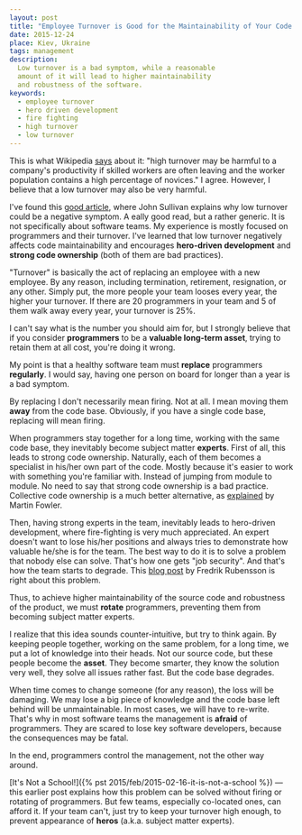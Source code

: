 ```yaml
---
layout: post
title: "Employee Turnover is Good for the Maintainability of Your Code Base"
date: 2015-12-24
place: Kiev, Ukraine
tags: management
description:
  Low turnover is a bad symptom, while a reasonable
  amount of it will lead to higher maintainability
  and robustness of the software.
keywords:
  - employee turnover
  - hero driven development
  - fire fighting
  - high turnover
  - low turnover
---
```


This is what Wikipedia [says](https://en.wikipedia.org/wiki/Turnover_%28employment%29) about it:
"high turnover may be harmful to a company's
productivity if skilled workers are often leaving
and the worker population contains a high percentage of novices."
I agree. However, I believe that a low turnover may also
be very harmful.

<!--more-->

I've found this
[good article](http://www.eremedia.com/ere/a-low-turnover-rate-could-mean-that-you-have-ugly-employees/),
where John Sullivan explains why low turnover could be a negative
symptom. A eally good read, but a rather generic. It is not specifically about software
teams. My experience is mostly focused on programmers and their
turnover. I've learned that low turnover negatively affects code maintainability
and encourages **hero-driven development** and **strong code ownership**
(both of them are bad practices).

"Turnover" is basically the act of replacing an employee
with a new employee. By any reason, including termination,
retirement, resignation, or any other. Simply put, the more
people your team looses every year, the higher your turnover.
If there are 20 programmers in your team and 5 of them
walk away every year, your turnover is 25%.

I can't say what is the number you should aim for, but I strongly believe
that if you consider **programmers** to be a **valuable long-term asset**,
trying to retain them at all cost, you're doing it wrong.

My point is that a healthy software team must
**replace** programmers **regularly**. I would say, having one
person on board for longer than a year is a bad symptom.

By replacing I don't necessarily mean firing. Not at all. I mean moving them
**away** from the code base. Obviously, if you have a single code
base, replacing will mean firing.

When programmers stay together for a long time, working with the
same code base, they inevitably become subject matter **experts**. First of
all, this leads to strong code ownership. Naturally, each of them
becomes a specialist in his/her own part of the code. Mostly because
it's easier to work with something you're familiar with. Instead of jumping
from module to module. No need to say that strong code ownership is
a bad practice. Collective code ownership is a much better alternative,
as [explained](http://martinfowler.com/bliki/CodeOwnership.html) by Martin Fowler.

Then, having strong experts in the team, inevitably leads to
hero-driven development, where fire-fighting is very much appreciated.
An expert doesn't want to lose his/her positions and always tries to demonstrate
how valuable he/she is for the team. The best way to do it is to
solve a problem that nobody else can solve. That's how one gets "job security".
And that's how the team starts to degrade.
This [blog post](http://highlevelbits.com/2014/08/hero-driven-development.html)
by Fredrik Rubensson is right about this problem.

Thus, to achieve higher maintainability of the source code and
robustness of the product, we must **rotate** programmers, preventing
them from becoming subject matter experts.

I realize that this idea sounds counter-intuitive, but try to think again.
By keeping people together, working on the same problem, for a long time,
we put a lot of knowledge into their heads. Not our source code, but
these people become the **asset**. They become smarter, they know the
solution very well, they solve all issues rather fast.
But the code base degrades.

When time comes to change someone (for any reason), the loss will be
damaging. We may lose a big piece of knowledge and the code base left
behind will be unmaintainable. In most cases, we will have to re-write.
That's why in most software teams the management is **afraid** of programmers.
They are scared to lose key software developers, because the
consequences may be fatal.

In the end, programmers control the management, not the other way around.

[It's Not a School!]({% pst 2015/feb/2015-02-16-it-is-not-a-school %}) &mdash;
this earlier post explains how this problem can be solved without
firing or rotating of programmers. But few teams, especially co-located ones,
can afford it. If your team can't, just try to keep your turnover high
enough, to prevent appearance of **heros** (a.k.a. subject matter experts).


